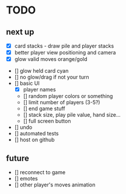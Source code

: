# TODO

## next up
- [x] card stacks - draw pile and player stacks
- [x] better player view positioning and camera
- [x] glow valid moves orange/gold
- [] glow held card cyan
- [] no glow/drag if not your turn
- [] basic UI
    - [x] player names
    - [] random player colors or something
    - [] limit number of players (3-5?)
    - [] end game stuff
    - [] stack size, play pile value, hand size...
    - [] full screen button
- [] undo
- [] automated tests
- [] host on github

## future
- [] reconnect to game
- [] emotes
- [] other player's moves animation